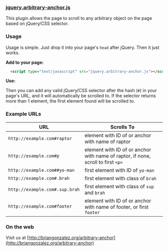 ### [jquery.arbitrary-anchor.js](http://briangonzalez.org/arbitrary-anchor)

This plugin allows the page to scroll to any arbitrary object on the page based on jQuery/CSS selector. 

### Usage

Usage is simple. Just drop it into your page's `head` after jQuery. Then it just works.

__Add to your page:__
```html
  <script type="text/javascript" src="jquery.arbitrary-anchor.js"></script>
```
__Use:__

Then you can add any valid jQuery/CSS selector after the hash (`#`) in your page's URL, and it will automatically be scrolled to. 
If the selector returns more than 1 element, the first element found will be scrolled to.


### Example URLs

 URL                           | Scrolls To                                                                              
-------------------------------|-----------------------------------------------------------------------------------------
 `http://example.com#raptor`   | element with ID of or anchor with name of raptor                                        
 `http://example.com#p`        | element with ID of or anchor with name of raptor, if none, scroll to first `<p>`        
 `http://example.com##yo-man`  | first element with ID of `yo-man`                                                       
 `http://example.com#.brah`    | first element with class of `brah`                                                      
 `http://example.com#.sup.brah`| first element with class of `sup` and `brah`                                            
 `http://example.com#footer`   | element with ID of or anchor with name of footer, or first `footer`  
 
 
### On the web

Visit us at [http://briangonzalez.org/arbitrary-anchor](http://briangonzalez.org/arbitrary-anchor)
 
